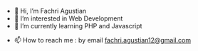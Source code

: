 - 👋 Hi, I’m Fachri Agustian
- 👀 I’m interested in Web Development
- 🌱 I’m currently learning PHP and Javascript
<!-- - 💞️ I’m looking to collaborate on ... -->
- 📫 How to reach me : by email fachri.agustian12@gmail.com

<!---
ASXFA/ASXFA is a ✨ special ✨ repository because its `README.md` (this file) appears on your GitHub profile.
You can click the Preview link to take a look at your changes.
--->
